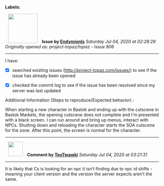 **Labels:**



<a href="https://github.com/Endymionls"><img src="https://avatars1.githubusercontent.com/u/67812950?v=4" width="96" height="96" hspace="10"></img></a> **Issue by [Endymionls](https://github.com/Endymionls)**
_Saturday Jul 04, 2020 at 02:28:29_
_Originally opened as: project-topaz/topaz - Issue 806_

----

I have:

- [X] searched existing issues (http://project-topaz.com/issues/) to see if the issue has already been opened
- [X] checked the commit log to see if the issue has been resolved since my server was last updated

Additional Information (Steps to reproduce/Expected behavior) :

When starting a new character in Bastok and ending up with the cutscene in Bastok Markets, the opening cutscene does not complete and I'm presented with a black screen.  I can run around and bring up menus, interact with NPCs.  Shutting down and reloading the character starts the SOA cutscene for the zone.  After this point, the screen is normal for the character.





----
<a href="https://github.com/TeoTwawki"><img src="https://avatars0.githubusercontent.com/u/6871475?v=4" width="48" height="48" hspace="10"></img></a> **Comment by [TeoTwawki](https://github.com/TeoTwawki)**
_Saturday Jul 04, 2020 at 03:21:31_

----

It is likely that Cs is looking for an npc it isn’t finding due to npc id shifts - meaning your client version and the version the server expects aren’t the same.

